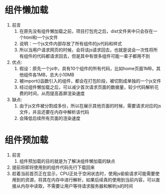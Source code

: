 # 组件懒加载

1. 前言
   1. 在原先没有组件懒加载之前，项目打包完之后，dist文件夹中只会存在一个html和一个js文件
   2. 说明：一个js文件内部存放了所有组件的js代码和样式
   3. 所以当用户请求网页的时候，会将该js请求回去，也就是说会一次性将所有组件的代码都请求回去，但是其中有很多组件可能一辈子都用不到
2. 优点:
   1. 假设：原先一个js中，具有10个组件的所有代码，比如home页面1MB，其他组件各1MB，总大小10MB
   2. 被import()函数引入的组件，都会在打包阶段，被切割成单独的一个js文件
   3. 经过组件懒加载之后，可以减少首次请求页面的数据量，较少代码解析花费的时间，从而提高首屏渲染速度
3. 缺点:
   1. 由于js文件被分割成多份，所以在展示其他页面的时候，需要请求对应的js文件，并且还要在内存中解析该代码
   2. 会降低后续所有页面的渲染速度



# 组件预加载

1. 前言
   1. 组件预加载的目的就是为了解决组件懒加载的缺点
2. 提前将即将使用到的组件代码先行下载回来
3. 趁着当前首页正在显示，CPU正处于空闲状态时，使用js偷偷请求可能需要使用到的资源，将其在内存中进行解析，如果后续真的使用到当前内容，可以直接从内存中读取，不需要让用户等待请求服务器和解析js的时间

